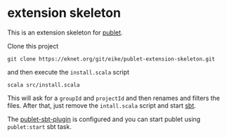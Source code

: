 # extension skeleton

This is an extension skeleton for [publet](https://eknet.org/main/projects/publet/index.html).

Clone this project

    git clone https://eknet.org/git/eike/publet-extension-skeleton.git

and then execute the `install.scala` script

    scala src/install.scala

This will ask for a `groupId` and `projectId` and then renames and filters
the files. After that, just remove the `intall.scala` script and start 
[sbt](https://github.com/harrah/xsbt).

The [publet-sbt-plugin](https://eknet.org/gitr/?r=publet-sbt-plugin.git) is 
configured and you can start publet using `publet:start` sbt task.
